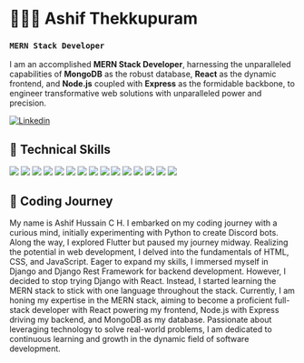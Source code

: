 # 👨🏻‍💻 Ashif Thekkupuram

### **`MERN Stack Developer`**

I am an accomplished **MERN Stack Developer**, harnessing the unparalleled capabilities of **MongoDB** as the robust database, **React** as the dynamic frontend, and **Node.js** coupled with **Express** as the formidable backbone, to engineer transformative web solutions with unparalleled power and precision.

<p align="left">
  <a href="https://www.linkedin.com/in/ashif-thekkupuram-87985818a/">
    <img alt="Linkedin" title="Linkedin" src="https://img.shields.io/badge/LinkedIn-0077B5?style=for-the-badge&logo=linkedin&logoColor=white"/></a>
  
</p>

## 🤖 Technical Skills

<div style="display: inline-block;">
  <a href="#"><img src="https://img.shields.io/badge/MongoDB-4EA94B?style=for-the-badge&logo=mongodb&logoColor=white"/></a>
  <a href="#"><img src="https://img.shields.io/badge/Express%20js-000000?style=for-the-badge&logo=express&logoColor=white"/></a>
  <a href="#"><img src="https://img.shields.io/badge/React-20232A?style=for-the-badge&logo=react&logoColor=61DAFB"/></a>
  <a href="#"><img src="https://img.shields.io/badge/Node%20js-339933?style=for-the-badge&logo=nodedotjs&logoColor=white"/></a>
  <a href="#"><img src="https://img.shields.io/badge/JavaScript-323330?style=for-the-badge&logo=javascript&logoColor=F7DF1E"/></a>
</div>
<div style="display: inline-block;">
  <a href="#"><img src="https://img.shields.io/badge/HTML5-E34F26?style=for-the-badge&logo=html5&logoColor=white"/></a>
  <a href="#"><img src="https://img.shields.io/badge/CSS3-1572B6?style=for-the-badge&logo=css3&logoColor=white"/></a>
  <a href="#"><img src="https://img.shields.io/badge/axios-671ddf?&style=for-the-badge&logo=axios&logoColor=white"/></a>
  <a href="#"><img src="https://img.shields.io/badge/React_Router-CA4245?style=for-the-badge&logo=react-router&logoColor=white"/></a>
  <a href="#"><img src="https://img.shields.io/badge/Redux-593D88?style=for-the-badge&logo=redux&logoColor=white"/></a>
</div>
<div style="display: inline-block;">
  <a href="#"><img src="https://img.shields.io/badge/Bootstrap-563D7C?style=for-the-badge&logo=bootstrap&logoColor=white"/></a>
  <a href="#"><img src="https://img.shields.io/badge/GIT-E44C30?style=for-the-badge&logo=git&logoColor=white"/></a>
  <a href="#"><img src="https://img.shields.io/badge/Python-FFD43B?style=for-the-badge&logo=python&logoColor=blue" /></a>
  <a href="#"><img src="https://img.shields.io/badge/Django-092E20?style=for-the-badge&logo=django&logoColor=green" /></a>
  <a href="#"><img src="https://img.shields.io/badge/django%20rest-ff1709?style=for-the-badge&logo=django&logoColor=white" /></a>
</div>

## 🧗 Coding Journey

My name is Ashif Hussain C H. I embarked on my coding journey with a curious mind, initially experimenting with Python to create Discord bots. Along the way, I explored Flutter but paused my journey midway. Realizing the potential in web development, I delved into the fundamentals of HTML, CSS, and JavaScript. Eager to expand my skills, I immersed myself in Django and Django Rest Framework for backend development. However, I decided to stop trying Django with React. Instead, I started learning the MERN stack to stick with one language throughout the stack. Currently, I am honing my expertise in the MERN stack, aiming to become a proficient full-stack developer with React powering my frontend, Node.js with Express driving my backend, and MongoDB as my database. Passionate about leveraging technology to solve real-world problems, I am dedicated to continuous learning and growth in the dynamic field of software development.

